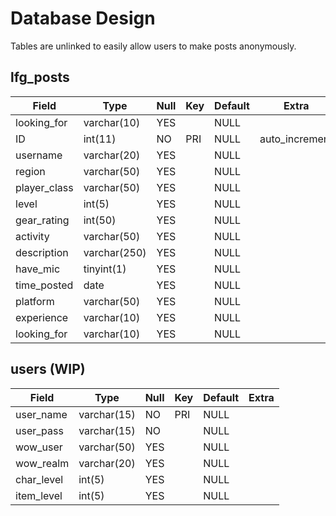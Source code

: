 # Database Design
Tables are unlinked to easily allow users to make posts anonymously.

## lfg_posts
| Field       | Type         | Null | Key | Default | Extra          |
|---|---|---|---|---|---|
|looking_for  | varchar(10)  | YES  |     | NULL    | |
|ID           | int(11)      | NO   | PRI | NULL    | auto_increment |
|username     | varchar(20)  | YES  |     | NULL    | |
|region       | varchar(50)  | YES  |     | NULL    | |
|player_class | varchar(50)  | YES  |     | NULL    | |
|level        | int(5)       | YES  |     | NULL    | |
|gear_rating  | int(50)      | YES  |     | NULL    | |
|activity     | varchar(50)  | YES  |     | NULL    | |
|description  | varchar(250) | YES  |     | NULL    | |
|have_mic     | tinyint(1)   | YES  |     | NULL    | |
|time_posted  | date         | YES  |     | NULL    | |
|platform     | varchar(50)  | YES  |     | NULL    | |
|experience   | varchar(10)  | YES  |     | NULL    | |
|looking_for  | varchar(10)  | YES  |     | NULL    | |

## users (WIP)
| Field      | Type        | Null | Key | Default | Extra |
|---|---|---|---|---|---|
| user_name  | varchar(15) | NO   | PRI | NULL    |       |
| user_pass  | varchar(15) | NO   |     | NULL    |       |
| wow_user   | varchar(50) | YES  |     | NULL    |       |
| wow_realm  | varchar(20) | YES  |     | NULL    |       |
| char_level | int(5)      | YES  |     | NULL    |       |
| item_level | int(5)      | YES  |     | NULL    |       |


